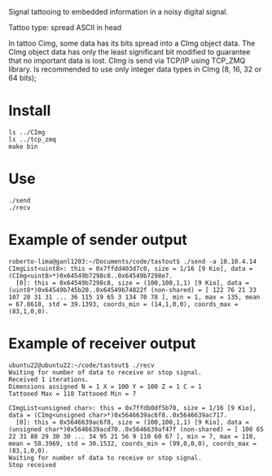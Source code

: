 Signal tattooing to embedded information in a noisy digital signal.

Tattoo type: spread ASCII in head

In tattoo Cimg, some data has its bits spread into a CImg object data. The CImg object data has only the least significant bit modified to guarantee that no important data is lost. CImg is send via TCP/IP using TCP_ZMQ library.
Is recommended to use only integer data types in CImg (8, 16, 32 or 64 bits);

# Install 
~~~ { .bash }
ls ../CImg
ls ../tcp_zmq
make bin
~~~

# Use

~~~ { .bash }
./send
./recv
~~~

# Example of sender output
~~~{ .bash}
roberto-lima@ganl1203:~/Documents/code/tastout$ ./send -a 10.10.4.14
CImgList<uint8>: this = 0x7ffdd403d7c0, size = 1/16 [9 Kio], data = (CImg<uint8>*)0x64549b7298c8..0x64549b7298e7.
  [0]: this = 0x64549b7298c8, size = (100,100,1,1) [9 Kio], data = (uint8*)0x64549b745b20..0x64549b74822f (non-shared) = [ 122 76 21 33 107 28 31 31 ... 36 115 19 65 3 134 70 78 ], min = 1, max = 135, mean = 67.8618, std = 39.1393, coords_min = (14,1,0,0), coords_max = (83,1,0,0).
~~~

# Example of receiver output
~~~{ .bash}
ubuntu22@ubuntu22:~/code/tastout$ ./recv
Waiting for number of data to receive or stop signal.
Received 1 iterations.
Dimensions assigned N = 1 X = 100 Y = 100 Z = 1 C = 1
Tattooed Max = 110 Tattooed Min = 7

CImgList<unsigned char>: this = 0x7ffdb0df5b70, size = 1/16 [9 Kio], data = (CImg<unsigned char>*)0x5646639ac6f8..0x5646639ac717.
  [0]: this = 0x5646639ac6f8, size = (100,100,1,1) [9 Kio], data = (unsigned char*)0x5646639acd70..0x5646639af47f (non-shared) = [ 100 65 22 31 88 29 30 30 ... 34 95 21 56 9 110 60 67 ], min = 7, max = 110, mean = 58.3969, std = 30.1532, coords_min = (99,0,0,0), coords_max = (83,1,0,0).
Waiting for number of data to receive or stop signal.
Stop received
